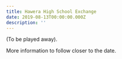 ```yaml
---
title: Hawera High School Exchange
date: 2019-08-13T00:00:00.000Z
description: ''
---
```


(To be played away).

More information to follow closer to the date.


